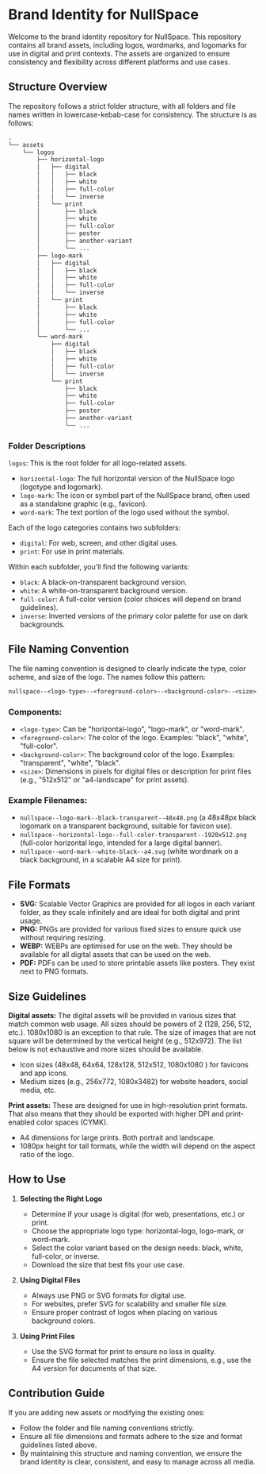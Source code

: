 # Brand Identity for NullSpace

Welcome to the brand identity repository for NullSpace. This repository contains all brand assets, including logos, wordmarks, and logomarks for use in digital and print contexts. The assets are organized to ensure consistency and flexibility across different platforms and use cases.

## Structure Overview
The repository follows a strict folder structure, with all folders and file names written in lowercase-kebab-case for consistency. The structure is as follows:

```txt
.
└── assets
    └── logos
        ├── horizontal-logo
        │   ├── digital
        │   │   ├── black
        │   │   ├── white
        │   │   ├── full-color
        │   │   └── inverse
        │   └── print
        │       ├── black
        │       ├── white
        │       ├── full-color
        │       ├── poster
        │       ├── another-variant
        │       └── ...
        ├── logo-mark
        │   ├── digital
        │   │   ├── black
        │   │   ├── white
        │   │   ├── full-color
        │   │   └── inverse
        │   └── print
        │       ├── black
        │       ├── white
        │       ├── full-color
        │       └── ...
        └── word-mark
            ├── digital
            │   ├── black
            │   ├── white
            │   ├── full-color
            │   └── inverse
            └── print
                ├── black
                ├── white
                ├── full-color
                ├── poster
                ├── another-variant
                └── ...
```

### Folder Descriptions

`logos`: This is the root folder for all logo-related assets.
* `horizontal-logo`: The full horizontal version of the NullSpace logo (logotype and logomark).
* `logo-mark`: The icon or symbol part of the NullSpace brand, often used as a standalone graphic (e.g., favicon). 
* `word-mark`: The text portion of the logo used without the symbol.

Each of the logo categories contains two subfolders:
* `digital`: For web, screen, and other digital uses.
* `print`: For use in print materials.

Within each subfolder, you'll find the following variants:

* `black`: A black-on-transparent background version.
* `white`: A white-on-transparent background version.
* `full-color`: A full-color version (color choices will depend on brand guidelines).
* `inverse`: Inverted versions of the primary color palette for use on dark backgrounds.

## File Naming Convention
The file naming convention is designed to clearly indicate the type, color scheme, and size of the logo. The names follow this pattern:

```txt
nullspace--<logo-type>--<foreground-color>--<background-color>--<size>.svg/png
```

### Components:

* `<logo-type>`: Can be "horizontal-logo", "logo-mark", or "word-mark".
* `<foreground-color>`: The color of the logo. Examples: "black", "white", "full-color".
* `<background-color>`: The background color of the logo. Examples: "transparent", "white", "black".
* `<size>`: Dimensions in pixels for digital files or description for print files (e.g., "512x512" or "a4-landscape" for print assets).

### Example Filenames:

* `nullspace--logo-mark--black-transparent--48x48.png` (a 48x48px black logomark on a transparent background, suitable for favicon use).
* `nullspace--horizontal-logo--full-color-transparent--1920x512.png` (full-color horizontal logo, intended for a large digital banner).
* `nullspace--word-mark--white-black--a4.svg` (white wordmark on a black background, in a scalable A4 size for print).

## File Formats

* **SVG:** Scalable Vector Graphics are provided for all logos in each variant folder, as they scale infinitely and are ideal for both digital and print usage.
* **PNG:** PNGs are provided for various fixed sizes to ensure quick use without requiring resizing.
* **WEBP:** WEBPs are optimised for use on the web. They should be available for all digital assets that can be used on the web.
* **PDF:** PDFs can be used to store printable assets like posters. They exist next to PNG formats.

## Size Guidelines

**Digital assets:** The digital assets will be provided in various sizes that match common web usage. All sizes should be powers of 2 (128, 256, 512, etc.). 1080x1080 is an exception to that rule. The size of images that are not square will be determined by the vertical height (e.g., 512x972). The list below is not exhaustive and more sizes should be available.
* Icon sizes (48x48, 64x64, 128x128, 512x512, 1080x1080 ) for favicons and app icons.
* Medium sizes (e.g., 256x772, 1080x3482) for website headers, social media, etc.

**Print assets:** These are designed for use in high-resolution print formats. That also means that they should be exported with higher DPI and print-enabled color spaces (CYMK).
* A4 dimensions for large prints. Both portrait and landscape.
* 1080px height for tall formats, while the width will depend on the aspect ratio of the logo.
  
## How to Use
1. **Selecting the Right Logo**
   * Determine if your usage is digital (for web, presentations, etc.) or print.
   * Choose the appropriate logo type: horizontal-logo, logo-mark, or word-mark.
   * Select the color variant based on the design needs: black, white, full-color, or inverse.
   * Download the size that best fits your use case.

2. **Using Digital Files**
   * Always use PNG or SVG formats for digital use.
   * For websites, prefer SVG for scalability and smaller file size.
   * Ensure proper contrast of logos when placing on various background colors.

3. **Using Print Files**
   * Use the SVG format for print to ensure no loss in quality.
   * Ensure the file selected matches the print dimensions, e.g., use the A4 version for documents of that size.
   
## Contribution Guide

If you are adding new assets or modifying the existing ones:
* Follow the folder and file naming conventions strictly.
* Ensure all file dimensions and formats adhere to the size and format guidelines listed above.
* By maintaining this structure and naming convention, we ensure the brand identity is clear, consistent, and easy to manage across all media.